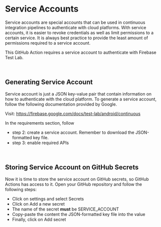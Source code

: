# Service Accounts

Service accounts are special accounts that can be used in continuous integration pipelines to authenticate with cloud platforms. With service accounts, it is easier to revoke credentials as well as limit permissions to a certain service. It is always best practice to provide the least amount of permissions required to a service account. 

This GitHub Action requires a service account to authenticate with Firebase Test Lab. 

<br>

## Generating Service Account
Service account is just a JSON key-value pair that contain information on how to authenticate with the cloud platform. To generate a service account, follow the following documentation provided by Google.

Visit: https://firebase.google.com/docs/test-lab/android/continuous

In the requirements section, follow
- step 2: create a service account. Remember to download the JSON-formatted key file.
- step 3: enable required APIs

<br>

## Storing Service Account on GitHub Secrets
Now it is time to store the service account on GitHub secrets, so GitHub Actions has access to it. Open your GitHub repository and follow the following steps:
- Click on settings and select Secrets
- Click on Add a new secret
- The name of the secret **must** be SERVICE_ACCOUNT
- Copy-paste the content the JSON-formatted key file into the value
- Finally, click on Add secret

